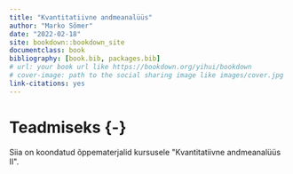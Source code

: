 ```yaml
--- 
title: "Kvantitatiivne andmeanalüüs"
author: "Marko Sõmer"
date: "2022-02-18"
site: bookdown::bookdown_site
documentclass: book
bibliography: [book.bib, packages.bib]
# url: your book url like https://bookdown.org/yihui/bookdown
# cover-image: path to the social sharing image like images/cover.jpg
link-citations: yes
---
```


# Teadmiseks {-}

Siia on koondatud õppematerjalid kursusele "Kvantitatiivne andmeanalüüs II".







